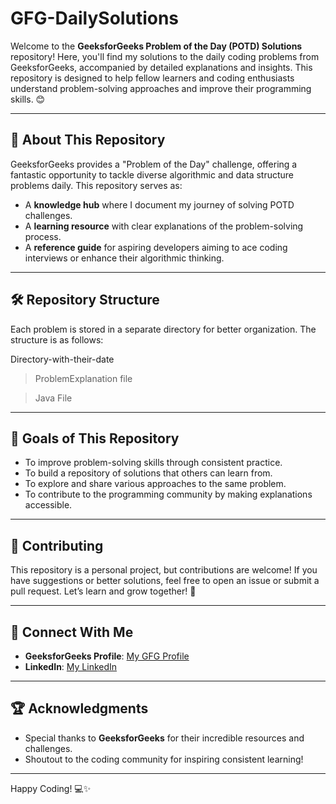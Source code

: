 # GFG-DailySolutions

Welcome to the **GeeksforGeeks Problem of the Day (POTD) Solutions** repository! Here, you'll find my solutions to the daily coding problems from GeeksforGeeks, accompanied by detailed explanations and insights. This repository is designed to help fellow learners and coding enthusiasts understand problem-solving approaches and improve their programming skills. 😊

---

## 📖 About This Repository

GeeksforGeeks provides a "Problem of the Day" challenge, offering a fantastic opportunity to tackle diverse algorithmic and data structure problems daily. This repository serves as:  

- A **knowledge hub** where I document my journey of solving POTD challenges.  
- A **learning resource** with clear explanations of the problem-solving process.  
- A **reference guide** for aspiring developers aiming to ace coding interviews or enhance their algorithmic thinking.  

---

## 🛠️ Repository Structure

Each problem is stored in a separate directory for better organization. The structure is as follows:

Directory-with-their-date 

  > ProblemExplanation file
  
  > Java File

---

## 📌 Goals of This Repository

- To improve problem-solving skills through consistent practice.  
- To build a repository of solutions that others can learn from.  
- To explore and share various approaches to the same problem.  
- To contribute to the programming community by making explanations accessible.  

---

## 🤝 Contributing

This repository is a personal project, but contributions are welcome! If you have suggestions or better solutions, feel free to open an issue or submit a pull request. Let’s learn and grow together! 🎉  

---

## 🔗 Connect With Me  

- **GeeksforGeeks Profile**: [My GFG Profile](https://www.geeksforgeeks.org/user/21r01a05d3/)  
- **LinkedIn**: [My LinkedIn](https://www.linkedin.com/in/vamshikrishna0901/)  

---

## 🏆 Acknowledgments  

- Special thanks to **GeeksforGeeks** for their incredible resources and challenges.  
- Shoutout to the coding community for inspiring consistent learning!  

---

Happy Coding! 💻✨

